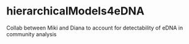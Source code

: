 # hierarchicalModels4eDNA
Collab between Miki and Diana to account for detectability of eDNA in community analysis
